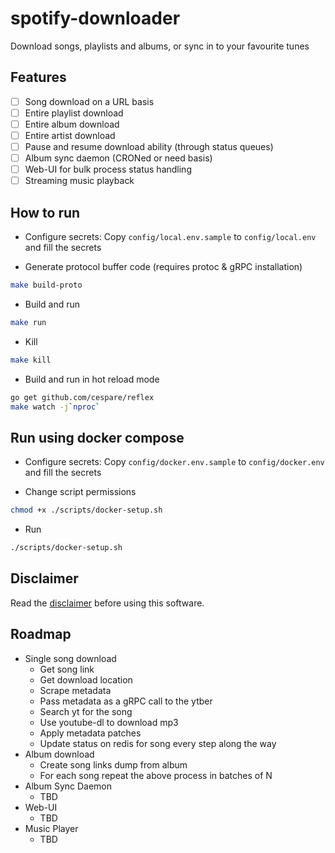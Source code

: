 # spotify-downloader
Download songs, playlists and albums, or sync in to your favourite tunes

## Features

- [ ] Song download on a URL basis
- [ ] Entire playlist download
- [ ] Entire album download
- [ ] Entire artist download
- [ ] Pause and resume download ability (through status queues)
- [ ] Album sync daemon (CRONed or need basis)
- [ ] Web-UI for bulk process status handling
- [ ] Streaming music playback

## How to run

* Configure secrets: Copy `config/local.env.sample` to `config/local.env` and fill the secrets

* Generate protocol buffer code (requires protoc & gRPC installation)

```sh
make build-proto
```

* Build and run
```sh
make run
```

* Kill

```sh
make kill
```

* Build and run in hot reload mode

```sh
go get github.com/cespare/reflex
make watch -j`nproc`
```

## Run using docker compose

* Configure secrets: Copy `config/docker.env.sample` to `config/docker.env` and fill the secrets

* Change script permissions

```sh
chmod +x ./scripts/docker-setup.sh
```

* Run

```sh
./scripts/docker-setup.sh
```

## Disclaimer
Read the [disclaimer](disclaimer.md) before using this software.

## Roadmap

* Single song download
	* Get song link
	* Get download location
	* Scrape metadata
	* Pass metadata as a gRPC call to the ytber
	* Search yt for the song
	* Use youtube-dl to download mp3
	* Apply metadata patches
	* Update status on redis for song every step along the way
* Album download
	* Create song links dump from album
	* For each song repeat the above process in batches of N
* Album Sync Daemon
	* TBD
* Web-UI
	* TBD
* Music Player
	* TBD
